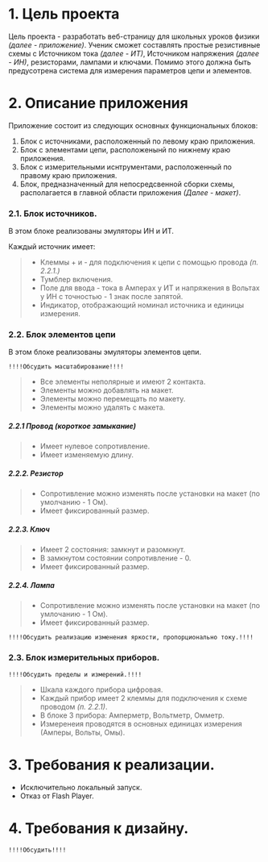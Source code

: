 # 1. Цель проекта
Цель проекта - разработать веб-страницу для школьных уроков физики *(далее - приложение)*. Ученик сможет составлять простые резистивные схемы с Источником тока *(далее - ИТ)*, Источником напряжения *(далее - ИН)*, резисторами, лампами и ключами. Помимо этого должна быть предусотрена система для измерения параметров цепи и элементов.

# 2. Описание приложения
Приложение состоит из следующих основных функциональных блоков:
1. Блок с источниками, расположенный по левому краю приложения.
2. Блок с элементами цепи, расположенынй по нижнему краю приложения.
3. Блок с измерительными иснтрументами, расположенный по правому краю приложения.
4. Блок, предназначенный для непосредсвенной сборки схемы, располагается в главной области приложения *(Далее - макет)*.

### 2.1. Блок источников. 
В этом блоке реализованы эмуляторы ИН и ИТ.

Каждый источник имеет:
> - Клеммы + и - для подключения к цепи с помощью провода *(п. 2.2.1.)*
> - Тумблер включения.
> - Поле для ввода - тока в Амперах у ИТ и напряжения в Вольтах у ИН c точностью - 1 знак после запятой.
> - Индикатор, отображающий номинал источника и единицы измерения.

### 2.2. Блок элементов цепи
В этом блоке реализованы эмуляторы элементов цепи.

    !!!!Обсудить масштабирование!!!!

> - Все элементы неполярные и имеют 2 контакта.
> - Элементы можно добавлять на макет.
> - Элементы можно перемещать по макету.
> - Элементы можно удалять с макета.

##### 2.2.1 Провод (короткое замыкание)
> - Имеет нулевое сопротивление. 
> - Имеет изменяемую длину.

##### 2.2.2. Резистор 
> - Сопротивление можно изменять после установки на макет (по умолчанию - 1 Ом).
> - Имеет фиксированный размер.

##### 2.2.3. Ключ
> - Имеет 2 состояния: замкнут и разомкнут.
> - В замкнутом состоянии сопротивление - 0.
> - Имеет фиксированный размер.

##### 2.2.4. Лампа
> - Сопротивление можно изменять после установки на макет (по умлочанию - 1 Ом).
> - Имеет фиксированный размер.    

    !!!!Обсудить реализацию изменения яркости, пропорционально току.!!!!

### 2.3. Блок измерительных приборов.
    !!!!Обсудить пределы и измерений.!!!!

> - Шкала каждого прибора цифровая.
> - Каждый прибор имеет 2 клеммы для подключения к схеме проводом *(п. 2.2.1)*.
> - В блоке 3 прибора: Амперметр, Вольтметр, Омметр.
> - Измеренеия проводятся в основных единицах измерения (Амперы, Вольты, Омы).

# 3. Требования к реализации.
- Исключительно локальный запуск.
- Отказ от Flash Player.

# 4. Требования к дизайну.
    !!!!Обсудить!!!!

